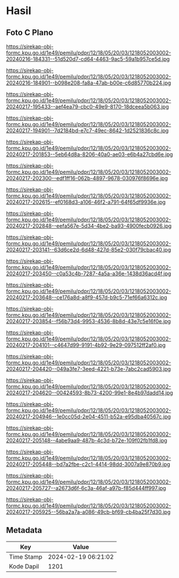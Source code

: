 # Hasil

## Foto C Plano

https://sirekap-obj-formc.kpu.go.id/1e49/pemilu/pdpr/12/18/05/20/03/1218052003002-20240216-184331--51d520d7-cd64-4463-9ac5-59a1b957ce5d.jpg

https://sirekap-obj-formc.kpu.go.id/1e49/pemilu/pdpr/12/18/05/20/03/1218052003002-20240216-184901--b098e208-fa8a-47ab-b00e-c6d85770b224.jpg

https://sirekap-obj-formc.kpu.go.id/1e49/pemilu/pdpr/12/18/05/20/03/1218052003002-20240217-195433--aef4ea79-cbc0-49e9-8170-18dceea5b063.jpg

https://sirekap-obj-formc.kpu.go.id/1e49/pemilu/pdpr/12/18/05/20/03/1218052003002-20240217-194901--7d2184bd-e7c7-49ec-8642-1d2521836c8c.jpg

https://sirekap-obj-formc.kpu.go.id/1e49/pemilu/pdpr/12/18/05/20/03/1218052003002-20240217-201853--5eb64d8a-8206-40a0-ae03-e6b4a27cbd6e.jpg

https://sirekap-obj-formc.kpu.go.id/1e49/pemilu/pdpr/12/18/05/20/03/1218052003002-20240217-202300--edf1ff16-062b-4897-9678-030976f8696e.jpg

https://sirekap-obj-formc.kpu.go.id/1e49/pemilu/pdpr/12/18/05/20/03/1218052003002-20240217-202615--ef0168d3-a106-46f2-a791-64f65df9936e.jpg

https://sirekap-obj-formc.kpu.go.id/1e49/pemilu/pdpr/12/18/05/20/03/1218052003002-20240217-202848--eefa567e-5d34-4be2-ba93-4900fecb0926.jpg

https://sirekap-obj-formc.kpu.go.id/1e49/pemilu/pdpr/12/18/05/20/03/1218052003002-20240217-203141--63d6ce2d-6d48-427d-85e2-030f79cbac40.jpg

https://sirekap-obj-formc.kpu.go.id/1e49/pemilu/pdpr/12/18/05/20/03/1218052003002-20240217-203450--c0a53c4b-7287-4a5a-a36e-1438d36acd4f.jpg

https://sirekap-obj-formc.kpu.go.id/1e49/pemilu/pdpr/12/18/05/20/03/1218052003002-20240217-203648--ce176a8d-a8f9-457d-b9c5-71ef66a6312c.jpg

https://sirekap-obj-formc.kpu.go.id/1e49/pemilu/pdpr/12/18/05/20/03/1218052003002-20240217-203854--f56b73d4-9953-4536-8b8d-43e7c5e16f0e.jpg

https://sirekap-obj-formc.kpu.go.id/1e49/pemilu/pdpr/12/18/05/20/03/1218052003002-20240217-204101--c4647d99-9191-4b92-9e29-097512ff2af0.jpg

https://sirekap-obj-formc.kpu.go.id/1e49/pemilu/pdpr/12/18/05/20/03/1218052003002-20240217-204420--049a3fe7-3eed-4221-b73e-7abc2cad5903.jpg

https://sirekap-obj-formc.kpu.go.id/1e49/pemilu/pdpr/12/18/05/20/03/1218052003002-20240217-204620--00424593-8b73-4200-99e1-8e4b97dadd14.jpg

https://sirekap-obj-formc.kpu.go.id/1e49/pemilu/pdpr/12/18/05/20/03/1218052003002-20240217-204946--1e0cc05d-2e04-4511-b52a-e95dba40567c.jpg

https://sirekap-obj-formc.kpu.go.id/1e49/pemilu/pdpr/12/18/05/20/03/1218052003002-20240217-205148--4abe9aa9-487b-4c3d-b72e-109f02fb1fd8.jpg

https://sirekap-obj-formc.kpu.go.id/1e49/pemilu/pdpr/12/18/05/20/03/1218052003002-20240217-205448--bd7a2fbe-c2c1-4414-98dd-3007a9e870b9.jpg

https://sirekap-obj-formc.kpu.go.id/1e49/pemilu/pdpr/12/18/05/20/03/1218052003002-20240217-205727--a2673d6f-6c3a-46af-a97b-f85d444ff997.jpg

https://sirekap-obj-formc.kpu.go.id/1e49/pemilu/pdpr/12/18/05/20/03/1218052003002-20240217-205925--56ba2a7a-a086-49cb-bf69-cb4ba25f7d30.jpg


## Metadata

| Key        | Value               |
| ---------- | ------------------- |
| Time Stamp | 2024-02-19 06:21:02 |
| Kode Dapil | 1201                |



